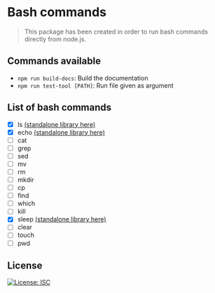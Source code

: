 # Bash commands

> This package has been created in order to run bash commands directly from node.js.

## Commands available

- `npm run build-docs`: Build the documentation
- `npm run test-tool [PATH]`: Run file given as argument

## List of bash commands

- [x] ls [(standalone library here)](https://github.com/ZeitounCorp/bash-commands-ls)
- [x] echo [(standalone library here)](https://github.com/ZeitounCorp/bash-commands-echo)
- [ ] cat
- [ ] grep
- [ ] sed
- [ ] mv
- [ ] rm
- [ ] mkdir
- [ ] cp
- [ ] find
- [ ] which
- [ ] kill
- [x] sleep [(standalone library here)](https://github.com/ZeitounCorp/bash-commands-sleep)
- [ ] clear
- [ ] touch
- [ ] pwd

## License

[![License: ISC](https://img.shields.io/badge/License-ISC-red.svg)](https://opensource.org/licenses/ISC)
